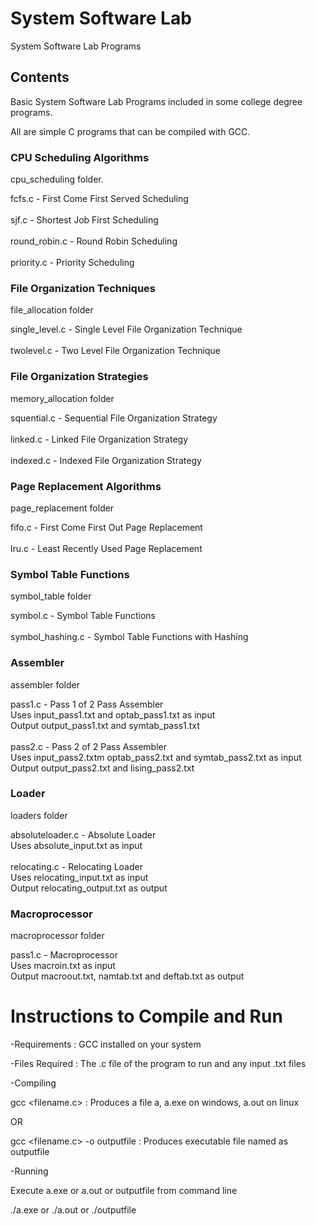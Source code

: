 # System Software Lab

System Software Lab Programs

<h2> Contents </h2>

Basic System Software Lab Programs included in some college degree programs.

All are simple C programs that can be compiled with GCC.

<h3> CPU Scheduling Algorithms </h3>

cpu_scheduling folder.

fcfs.c        - First Come First Served Scheduling<br><br>
sjf.c         - Shortest Job First Scheduling<br><br>
round_robin.c - Round Robin Scheduling<br><br>
priority.c    - Priority Scheduling<br>

<h3> File Organization Techniques </h3>

file_allocation folder

single_level.c  - Single Level File Organization Technique<br><br>
twolevel.c      - Two Level File Organization Technique<br>

<h3> File Organization Strategies </h3>

memory_allocation folder

squential.c - Sequential File Organization Strategy<br><br>
linked.c    - Linked File Organization Strategy<br><br>
indexed.c   - Indexed File Organization Strategy<br>

<h3> Page Replacement Algorithms </h3>

page_replacement folder

fifo.c  - First Come First Out Page Replacement<br><br>
lru.c   - Least Recently Used Page Replacement<br>

<h3> Symbol Table Functions </h3>

symbol_table folder

symbol.c          - Symbol Table Functions<br><br>
symbol_hashing.c  - Symbol Table Functions with Hashing<br>

<h3> Assembler </h3>

assembler folder

pass1.c - Pass 1 of 2 Pass Assembler<br>
          Uses input_pass1.txt and optab_pass1.txt as input<br>
          Output output_pass1.txt and symtab_pass1.txt<br><br>
pass2.c - Pass 2 of 2 Pass Assembler<br>
          Uses input_pass2.txtm optab_pass2.txt and symtab_pass2.txt as input<br>
          Output output_pass2.txt and lising_pass2.txt<br>
          
<h3> Loader </h3>

loaders folder

absoluteloader.c  - Absolute Loader<br>
                    Uses absolute_input.txt as input<br><br>
relocating.c      - Relocating Loader<br>
                    Uses relocating_input.txt as input<br>
                    Output relocating_output.txt as output<br>

<h3> Macroprocessor </h3>

macroprocessor folder

pass1.c - Macroprocessor<br>
          Uses macroin.txt as input<br>
          Output macroout.txt, namtab.txt and deftab.txt as output<br>
          
# Instructions to Compile and Run

-Requirements : GCC installed on your system

-Files Required : The .c file of the program to run and any input .txt files

-Compiling

gcc <filename.c> : Produces a file a, a.exe on windows, a.out on linux

OR

gcc <filename.c> -o outputfile : Produces executable file named as outputfile
  
-Running

Execute a.exe or a.out or outputfile from command line

./a.exe or ./a.out or ./outputfile
